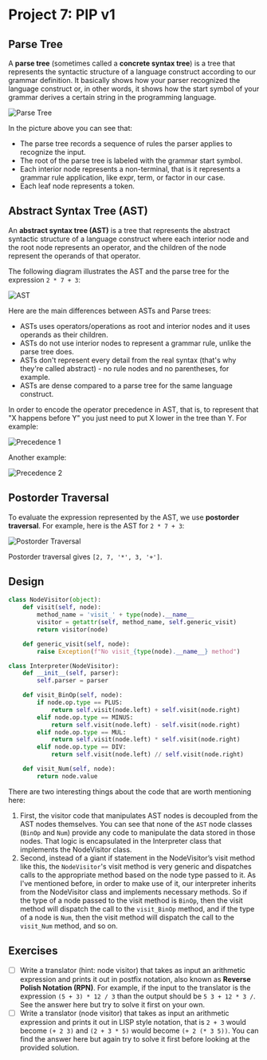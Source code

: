 # Project 7: PIP v1

## Parse Tree

A **parse tree** (sometimes called a **concrete syntax tree**) is a tree that represents the syntactic structure of a language construct according to our grammar definition. It basically shows how your parser recognized the language construct or, in other words, it shows how the start symbol of your grammar derives a certain string in the programming language.

![Parse Tree](Parse_Tree.png)

In the picture above you can see that:

- The parse tree records a sequence of rules the parser applies to recognize the input.
- The root of the parse tree is labeled with the grammar start symbol.
- Each interior node represents a non-terminal, that is it represents a grammar rule application, like expr, term, or factor in our case.
- Each leaf node represents a token.

## Abstract Syntax Tree (AST)

An **abstract syntax tree (AST)** is a tree that represents the abstract syntactic structure of a language construct where each interior node and the root node represents an operator, and the children of the node represent the operands of that operator.

The following diagram illustrates the AST and the parse tree for the expression `2 * 7 + 3`:

![AST](AST.png)

Here are the main differences between ASTs and Parse trees:

- ASTs uses operators/operations as root and interior nodes and it uses operands as their children.
- ASTs do not use interior nodes to represent a grammar rule, unlike the parse tree does.
- ASTs don't represent every detail from the real syntax (that's why they're called abstract) - no rule nodes and no parentheses, for example.
- ASTs are dense compared to a parse tree for the same language construct.

In order to encode the operator precedence in AST, that is, to represent that "X happens before Y" you just need to put X lower in the tree than Y. For example:

![Precedence 1](Precedence_1.png)

Another example:

![Precedence 2](Precedence_2.png)

## Postorder Traversal

To evaluate the expression represented by the AST, we use **postorder traversal**. For example, here is the AST for `2 * 7 + 3`:

![Postorder Traversal](Postorder_Traversal.png)

Postorder traversal gives `[2, 7, '*', 3, '+']`.

## Design


```python
class NodeVisitor(object):
    def visit(self, node):
        method_name = 'visit_' + type(node).__name__
        visitor = getattr(self, method_name, self.generic_visit)
        return visitor(node)

    def generic_visit(self, node):
        raise Exception(f"No visit_{type(node).__name__} method")
```



```python
class Interpreter(NodeVisitor):
    def __init__(self, parser):
        self.parser = parser

    def visit_BinOp(self, node):
        if node.op.type == PLUS:
            return self.visit(node.left) + self.visit(node.right)
        elif node.op.type == MINUS:
            return self.visit(node.left) - self.visit(node.right)
        elif node.op.type == MUL:
            return self.visit(node.left) * self.visit(node.right)
        elif node.op.type == DIV:
            return self.visit(node.left) // self.visit(node.right)

    def visit_Num(self, node):
        return node.value
```

There are two interesting things about the code that are worth mentioning here:

1. First, the visitor code that manipulates AST nodes is decoupled from the AST nodes themselves. You can see that none of the `AST` node classes (`BinOp` and `Num`) provide any code to manipulate the data stored in those nodes. That logic is encapsulated in the Interpreter class that implements the NodeVisitor class.
2. Second, instead of a giant if statement in the NodeVisitor’s visit method like this, the `NodeVisitor`'s visit method is very generic and dispatches calls to the appropriate method based on the node type passed to it. As I've mentioned before, in order to make use of it, our interpreter inherits from the NodeVisitor class and implements necessary methods. So if the type of a node passed to the visit method is `BinOp`, then the visit method will dispatch the call to the `visit_BinOp` method, and if the type of a node is `Num`, then the visit method will dispatch the call to the `visit_Num` method, and so on.

## Exercises

- [ ] Write a translator (hint: node visitor) that takes as input an arithmetic expression and prints it out in postfix notation, also known as **Reverse Polish Notation (RPN)**. For example, if the input to the translator is the expression `(5 + 3) * 12 / 3` than the output should be `5 3 + 12 * 3 /`. See the answer here but try to solve it first on your own.
- [ ] Write a translator (node visitor) that takes as input an arithmetic expression and prints it out in LISP style notation, that is `2 + 3` would become `(+ 2 3)` and `(2 + 3 * 5)` would become `(+ 2 (* 3 5))`. You can find the answer here but again try to solve it first before looking at the provided solution.
